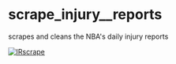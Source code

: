# scrape_injury__reports
scrapes and cleans the NBA's daily injury reports

[![IRscrape](https://github.com/Henryjean/scrape_injury__reports/actions/workflows/main.yml/badge.svg)](https://github.com/Henryjean/scrape_injury__reports/actions/workflows/main.yml)
